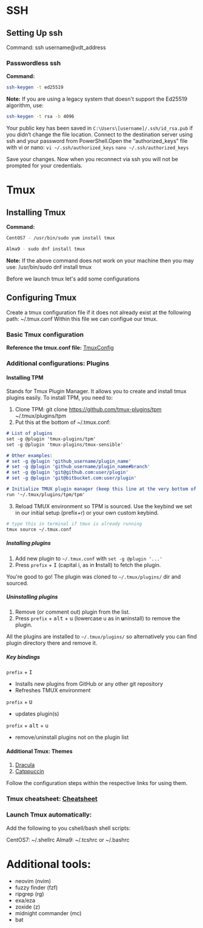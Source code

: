 # SSH

## Setting Up ssh

Command: ssh username@vdt_address

### Passwordless ssh

**Command:**
```bash
ssh-keygen -t ed25519

```
**Note:** If you are using a legacy system that doesn't support the Ed25519 algorithm, use:
```bash
ssh-keygen -t rsa -b 4096
```

Your public key has been saved in `C:\Users\[username]/.ssh/id_rsa.pub` if you didn’t change the file location.
Connect to the destination server using ssh and your password from PowerShell.Open the “authorized_keys” file with vi or nano:
`vi ~/.ssh/authorized_keys`
`nano ~/.ssh/authorized_keys`

Save your changes.
Now when you reconnect via ssh you will not be prompted for your credentials.

# Tmux

## Installing Tmux

**Command:**
```bash
CentOS7 - /usr/bin/sudo yum install tmux
```
```bash
Alma9 - sudo dnf install tmux
```

**Note:** If the above command does not work on your machine then you may use:
/usr/bin/sudo dnf install tmux

Before we launch tmux let's add some configurations

## Configuring Tmux

Create a tmux configuration file if it does not already exist at the following path: ~/.tmux.conf
Within this file we can configue our tmux.

### Basic Tmux configuration

**Reference the tmux.conf file:** [TmuxConfig](./README.md)

### Additional configurations: Plugins

#### Installing TPM
Stands for Tmux Plugin Manager. It allows you to create and install tmux plugins easily.
To install TPM, you need to:

1. Clone TPM: git clone https://github.com/tmux-plugins/tpm ~/.tmux/plugins/tpm
2. Put this at the bottom of ~/.tmux.conf:

```markdown
# List of plugins
set -g @plugin 'tmux-plugins/tpm'
set -g @plugin 'tmux-plugins/tmux-sensible'

# Other examples:
# set -g @plugin 'github_username/plugin_name'
# set -g @plugin 'github_username/plugin_name#branch'
# set -g @plugin 'git@github.com:user/plugin'
# set -g @plugin 'git@bitbucket.com:user/plugin'

# Initialize TMUX plugin manager (keep this line at the very bottom of tmux.conf)
run '~/.tmux/plugins/tpm/tpm'
```

3. Reload TMUX environment so TPM is sourced. Use the keybind we set in our initial setup (prefix+r) or your own custom keybind.
```bash
# type this in terminal if tmux is already running
tmux source ~/.tmux.conf
```

##### Installing plugins

1. Add new plugin to `~/.tmux.conf` with `set -g @plugin '...'`
2. Press `prefix` + <kbd>I</kbd> (capital i, as in **I**nstall) to fetch the plugin.

You're good to go! The plugin was cloned to `~/.tmux/plugins/` dir and sourced.

##### Uninstalling plugins

1. Remove (or comment out) plugin from the list.
2. Press `prefix` + <kbd>alt</kbd> + <kbd>u</kbd> (lowercase u as in **u**ninstall) to remove the plugin.

All the plugins are installed to `~/.tmux/plugins/` so alternatively you can
find plugin directory there and remove it.

##### Key bindings

`prefix` + <kbd>I</kbd>
- Installs new plugins from GitHub or any other git repository
- Refreshes TMUX environment

`prefix` + <kbd>U</kbd>
- updates plugin(s)

`prefix` + <kbd>alt</kbd> + <kbd>u</kbd>
- remove/uninstall plugins not on the plugin list

#### Additional Tmux: Themes

1. [Dracula](https://draculatheme.com/tmux)
2. [Catppuccin](https://github.com/catppuccin/tmux)

Follow the configuration steps within the respective links for using them.

### Tmux cheatsheet: [Cheatsheet](https://tmuxcheatsheet.com/)

<!---
Potentially add common commands
--->

### Launch Tmux automatically:
Add the following to you cshell/bash shell scripts:

CentOS7:  ~/.shellrc
Alma9: ~/.tcshrc or ~/.bashrc

<!---
Adding the command
--->

# Additional tools:
 - neovim (nvim)
 - fuzzy finder (fzf)
 - ripgrep (rg)
 - exa/eza
 - zoxide (z)
 - midnight commander (mc)
 - bat

